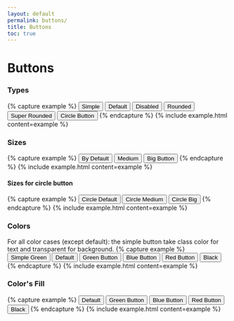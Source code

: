 ```yaml
---
layout: default
permalink: buttons/
title: Buttons
toc: true
---
```


# Buttons

### Types

{% capture example %}
<button class="btn btn-btn-simple">Simple</button>
<button class="btn">Default</button>
<button class="btn btn-disabled">Disabled</button>
<button class="btn btn-round">Rounded</button>
<button class="btn btn-super-round">Super Rounded</button>
<button class="btn btn-circle"><span>Circle Button</span></button>
{% endcapture %}
{% include example.html content=example %}

### Sizes

{% capture example %}
<button class="btn">By Default</button>
<button class="btn btn-medium">Medium</button>
<button class="btn btn-big">Big Button</button>
{% endcapture %}
{% include example.html content=example %}

#### Sizes for circle button

{% capture example %}
<button class="btn btn-circle"><span>Circle Default</span></button>
<button class="btn btn-circle btn-medium"><span>Circle Medium</span></button>
<button class="btn btn-circle btn-big"><span>Circle Big</span></button>
{% endcapture %}
{% include example.html content=example %}

### Colors
For all color cases (except default): the simple button take class color for text and transparent for background.
{% capture example %}
<button class="btn btn-simple btn-green">Simple Green</button>
<button class="btn">Default</button>
<button class="btn btn-green">Green Button</button>
<button class="btn btn-blue">Blue Button</button>
<button class="btn btn-red">Red Button</button>
<button class="btn btn-black">Black</button>
{% endcapture %}
{% include example.html content=example %}

### Color's Fill
{% capture example %}
<button class="btn btn-fill">Default</button>
<button class="btn btn-green btn-fill">Green Button</button>
<button class="btn btn-blue btn-fill">Blue Button</button>
<button class="btn btn-red btn-fill">Red Button</button>
<button class="btn btn-black btn-fill">Black</button>
{% endcapture %}
{% include example.html content=example %}
